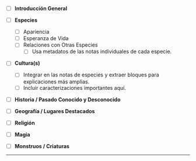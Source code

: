 - [ ] **Introducción General**  

- [ ] **Especies**  
  - [ ] Apariencia  
  - [ ] Esperanza de Vida  
  - [ ] Relaciones con Otras Especies  
    - [ ] Usa metadatos de las notas individuales de cada especie.  

- [ ] **Cultura(s)**  
  - [ ] Integrar en las notas de especies y extraer bloques para explicaciones más amplias.  
  - [ ] Incluir caracterizaciones importantes aquí.  

- [ ] **Historia / Pasado Conocido y Desconocido**  

- [ ] **Geografía / Lugares Destacados**  

- [ ] **Religión**  

- [ ] **Magia**  

- [ ] **Monstruos / Criaturas**  





---